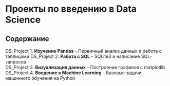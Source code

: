 # Проекты по введению в Data Science

## Содержание

DS_Project 1.  **Изучение Pandas** - Первичный анализ данных и работа с таблицами
DS_Project 2.  **Работа с SQL** - SQLite3 и написание SQL-запросов  
DS_Project 3.  **Визуализация данных** - Построение графиков с matplotlib
DS_Project 4.  **Введение в Machine Learning** - Базовые задачи машинного обучения на Python
